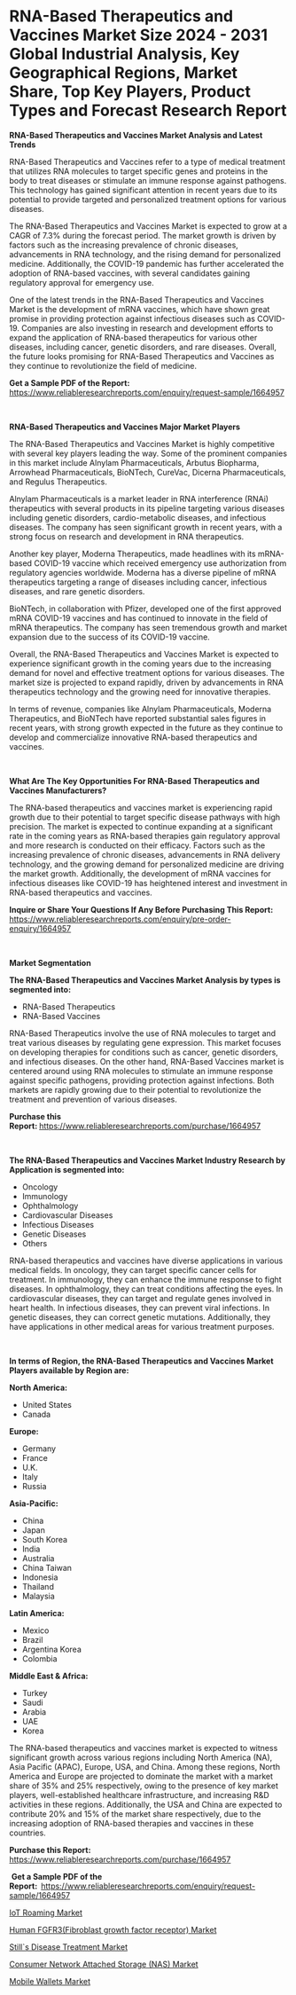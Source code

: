 <p><h1>RNA-Based Therapeutics and Vaccines Market Size 2024 - 2031 Global Industrial Analysis, Key Geographical Regions, Market Share, Top Key Players, Product Types and Forecast Research Report</h1></p><p><strong>RNA-Based Therapeutics and Vaccines Market Analysis and Latest Trends</strong></p>
<p><p>RNA-Based Therapeutics and Vaccines refer to a type of medical treatment that utilizes RNA molecules to target specific genes and proteins in the body to treat diseases or stimulate an immune response against pathogens. This technology has gained significant attention in recent years due to its potential to provide targeted and personalized treatment options for various diseases.</p><p>The RNA-Based Therapeutics and Vaccines Market is expected to grow at a CAGR of 7.3% during the forecast period. The market growth is driven by factors such as the increasing prevalence of chronic diseases, advancements in RNA technology, and the rising demand for personalized medicine. Additionally, the COVID-19 pandemic has further accelerated the adoption of RNA-based vaccines, with several candidates gaining regulatory approval for emergency use.</p><p>One of the latest trends in the RNA-Based Therapeutics and Vaccines Market is the development of mRNA vaccines, which have shown great promise in providing protection against infectious diseases such as COVID-19. Companies are also investing in research and development efforts to expand the application of RNA-based therapeutics for various other diseases, including cancer, genetic disorders, and rare diseases. Overall, the future looks promising for RNA-Based Therapeutics and Vaccines as they continue to revolutionize the field of medicine.</p></p>
<p><strong>Get a Sample PDF of the Report:&nbsp;</strong> <a href="https://www.reliableresearchreports.com/enquiry/request-sample/1664957">https://www.reliableresearchreports.com/enquiry/request-sample/1664957</a></p>
<p>&nbsp;</p>
<p><strong>RNA-Based Therapeutics and Vaccines Major Market Players</strong></p>
<p><p>The RNA-Based Therapeutics and Vaccines Market is highly competitive with several key players leading the way. Some of the prominent companies in this market include Alnylam Pharmaceuticals, Arbutus Biopharma, Arrowhead Pharmaceuticals, BioNTech, CureVac, Dicerna Pharmaceuticals, and Regulus Therapeutics.</p><p>Alnylam Pharmaceuticals is a market leader in RNA interference (RNAi) therapeutics with several products in its pipeline targeting various diseases including genetic disorders, cardio-metabolic diseases, and infectious diseases. The company has seen significant growth in recent years, with a strong focus on research and development in RNA therapeutics.</p><p>Another key player, Moderna Therapeutics, made headlines with its mRNA-based COVID-19 vaccine which received emergency use authorization from regulatory agencies worldwide. Moderna has a diverse pipeline of mRNA therapeutics targeting a range of diseases including cancer, infectious diseases, and rare genetic disorders.</p><p>BioNTech, in collaboration with Pfizer, developed one of the first approved mRNA COVID-19 vaccines and has continued to innovate in the field of mRNA therapeutics. The company has seen tremendous growth and market expansion due to the success of its COVID-19 vaccine.</p><p>Overall, the RNA-Based Therapeutics and Vaccines Market is expected to experience significant growth in the coming years due to the increasing demand for novel and effective treatment options for various diseases. The market size is projected to expand rapidly, driven by advancements in RNA therapeutics technology and the growing need for innovative therapies.</p><p>In terms of revenue, companies like Alnylam Pharmaceuticals, Moderna Therapeutics, and BioNTech have reported substantial sales figures in recent years, with strong growth expected in the future as they continue to develop and commercialize innovative RNA-based therapeutics and vaccines.</p></p>
<p>&nbsp;</p>
<p><strong>What Are The Key Opportunities For RNA-Based Therapeutics and Vaccines Manufacturers?</strong></p>
<p><p>The RNA-based therapeutics and vaccines market is experiencing rapid growth due to their potential to target specific disease pathways with high precision. The market is expected to continue expanding at a significant rate in the coming years as RNA-based therapies gain regulatory approval and more research is conducted on their efficacy. Factors such as the increasing prevalence of chronic diseases, advancements in RNA delivery technology, and the growing demand for personalized medicine are driving the market growth. Additionally, the development of mRNA vaccines for infectious diseases like COVID-19 has heightened interest and investment in RNA-based therapeutics and vaccines.</p></p>
<p><strong>Inquire or Share Your Questions If Any Before Purchasing This Report:</strong> <a href="https://www.reliableresearchreports.com/enquiry/pre-order-enquiry/1664957">https://www.reliableresearchreports.com/enquiry/pre-order-enquiry/1664957</a></p>
<p>&nbsp;</p>
<p><strong>Market Segmentation</strong></p>
<p><strong>The RNA-Based Therapeutics and Vaccines Market Analysis by types is segmented into:</strong></p>
<p><ul><li>RNA-Based Therapeutics</li><li>RNA-Based Vaccines</li></ul></p>
<p><p>RNA-Based Therapeutics involve the use of RNA molecules to target and treat various diseases by regulating gene expression. This market focuses on developing therapies for conditions such as cancer, genetic disorders, and infectious diseases. On the other hand, RNA-Based Vaccines market is centered around using RNA molecules to stimulate an immune response against specific pathogens, providing protection against infections. Both markets are rapidly growing due to their potential to revolutionize the treatment and prevention of various diseases.</p></p>
<p><strong>Purchase this Report:&nbsp;</strong><a href="https://www.reliableresearchreports.com/purchase/1664957">https://www.reliableresearchreports.com/purchase/1664957</a></p>
<p>&nbsp;</p>
<p><strong>The RNA-Based Therapeutics and Vaccines Market Industry Research by Application is segmented into:</strong></p>
<p><ul><li>Oncology</li><li>Immunology</li><li>Ophthalmology</li><li>Cardiovascular Diseases</li><li>Infectious Diseases</li><li>Genetic Diseases</li><li>Others</li></ul></p>
<p><p>RNA-based therapeutics and vaccines have diverse applications in various medical fields. In oncology, they can target specific cancer cells for treatment. In immunology, they can enhance the immune response to fight diseases. In ophthalmology, they can treat conditions affecting the eyes. In cardiovascular diseases, they can target and regulate genes involved in heart health. In infectious diseases, they can prevent viral infections. In genetic diseases, they can correct genetic mutations. Additionally, they have applications in other medical areas for various treatment purposes.</p></p>
<p>&nbsp;</p>
<p><strong>In terms of Region, the RNA-Based Therapeutics and Vaccines Market Players available by Region are:</strong></p>
<p>
    <p> <strong> North America: </strong>
        <ul>
            <li>United States</li>
            <li>Canada</li>
        </ul>
        </p> 
    <p> <strong> Europe: </strong>
        <ul>
            <li>Germany</li>
            <li>France</li>
            <li>U.K.</li>
            <li>Italy</li>
            <li>Russia</li>
        </ul>
        </p> 
    <p> <strong> Asia-Pacific: </strong>
        <ul>
            <li>China</li>
            <li>Japan</li>
            <li>South Korea</li>
            <li>India</li>
            <li>Australia</li>
            <li>China Taiwan</li>
            <li>Indonesia</li>
            <li>Thailand</li>
            <li>Malaysia</li>
        </ul>
        </p> 
    <p> <strong> Latin America: </strong>
        <ul>
            <li>Mexico</li>
            <li>Brazil</li>
            <li>Argentina Korea</li>
            <li>Colombia</li>
        </ul>
        </p> 
    <p> <strong> Middle East & Africa: </strong>
        <ul>
            <li>Turkey</li>
            <li>Saudi</li>
            <li>Arabia</li>
            <li>UAE</li>
            <li>Korea</li>
        </ul>
    </p>
    </p>
<p><p>The RNA-based therapeutics and vaccines market is expected to witness significant growth across various regions including North America (NA), Asia Pacific (APAC), Europe, USA, and China. Among these regions, North America and Europe are projected to dominate the market with a market share of 35% and 25% respectively, owing to the presence of key market players, well-established healthcare infrastructure, and increasing R&D activities in these regions. Additionally, the USA and China are expected to contribute 20% and 15% of the market share respectively, due to the increasing adoption of RNA-based therapies and vaccines in these countries.</p></p>
<p><strong>Purchase this Report: </strong><a href="https://www.reliableresearchreports.com/purchase/1664957">https://www.reliableresearchreports.com/purchase/1664957</a></p>
<p>&nbsp;<strong>Get a Sample PDF of the Report:&nbsp;&nbsp;</strong><a href="https://www.reliableresearchreports.com/enquiry/request-sample/1664957">https://www.reliableresearchreports.com/enquiry/request-sample/1664957</a></p>
<p><strong></strong></p>
<p><p><a href="https://medium.com/@tiffanytran1905/iot-roaming-market-size-cagr-trends-2024-2030-1b261c1ff9b1">IoT Roaming Market</a></p><p><a href="https://issuu.com/reportprime-2/docs/human-fgfr3fibroblast-growth-factor-receptor-marke">Human FGFR3(Fibroblast growth factor receptor) Market</a></p><p><a href="https://issuu.com/reportprime-2/docs/stills-disease-treatment-market-size-2030.pptx">Still`s Disease Treatment Market</a></p><p><a href="https://github.com/Hazelklievgspy6vdcsmu106w/Market-Research-Report-List-1/blob/main/consumer-network-attached-storage-nas-market.md">Consumer Network Attached Storage (NAS) Market</a></p><p><a href="https://medium.com/@tiffanytran1905/mobile-wallets-market-analysis-its-cagr-market-segmentation-and-global-industry-overview-2ba1bf384d3e">Mobile Wallets Market</a></p></p>